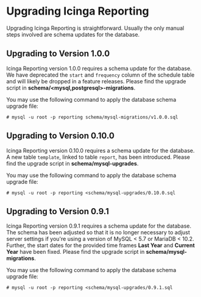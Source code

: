 # Upgrading Icinga Reporting <a id="upgrading"></a>

Upgrading Icinga Reporting is straightforward.
Usually the only manual steps involved are schema updates for the database.

## Upgrading to Version 1.0.0

Icinga Reporting version 1.0.0 requires a schema update for the database. We have deprecated the `start` and `frequency`
column of the schedule table and will likely be dropped in a feature releases. Please find the upgrade
script in **schema/<mysql,postgresql>-migrations**.

You may use the following command to apply the database schema upgrade file:

```
# mysql -u root -p reporting schema/mysql-migrations/v1.0.0.sql
```

## Upgrading to Version 0.10.0

Icinga Reporting version 0.10.0 requires a schema update for the database.
A new table `template`, linked to table `report`, has been introduced.
Please find the upgrade script in **schema/mysql-upgrades**.

You may use the following command to apply the database schema upgrade file:

```
# mysql -u root -p reporting <schema/mysql-upgrades/0.10.0.sql
```

## Upgrading to Version 0.9.1

Icinga Reporting version 0.9.1 requires a schema update for the database.
The schema has been adjusted so that it is no longer necessary to adjust server settings
if you're using a version of MySQL < 5.7 or MariaDB < 10.2.
Further, the start dates for the provided time frames **Last Year** and **Current Year** have been fixed.
Please find the upgrade script in **schema/mysql-migrations**.

You may use the following command to apply the database schema upgrade file:

```
# mysql -u root -p reporting <schema/mysql-upgrades/0.9.1.sql
```
